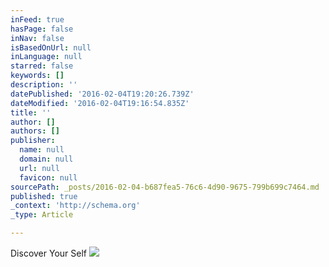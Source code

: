 ```yaml
---
inFeed: true
hasPage: false
inNav: false
isBasedOnUrl: null
inLanguage: null
starred: false
keywords: []
description: ''
datePublished: '2016-02-04T19:20:26.739Z'
dateModified: '2016-02-04T19:16:54.835Z'
title: ''
author: []
authors: []
publisher:
  name: null
  domain: null
  url: null
  favicon: null
sourcePath: _posts/2016-02-04-b687fea5-76c6-4d90-9675-799b699c7464.md
published: true
_context: 'http://schema.org'
_type: Article

---
```

Discover Your Self
![](https://the-grid-user-content.s3-us-west-2.amazonaws.com/17026a98-2c70-4a5d-81d9-2c9ccc88f10b.jpg)